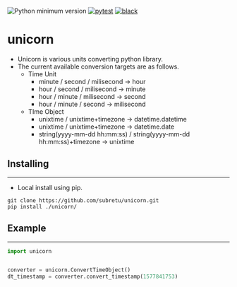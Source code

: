 ![Python minimum version](https://img.shields.io/badge/Python-3.8%2B-brightgreen)
[![pytest](https://github.com/subretu/unicorn/actions/workflows/pytest.yml/badge.svg)](https://github.com/subretu/unicorn/actions/workflows/pytest.yml)
[![black](https://github.com/subretu/unicorn/actions/workflows/format.yml/badge.svg)](https://github.com/subretu/unicorn/actions/workflows/format.yml)

# unicorn
- Unicorn is various units converting python library.
- The current available conversion targets are as follows.
  - Time Unit
    - minute / second / milisecond → hour
    - hour / second / milisecond → minute
    - hour / minute / milisecond → second
    - hour / minute / second → milisecond
  - TIme Object
    - unixtime / unixtime+timezone → datetime.datetime
    - unixtime / unixtime+timezone → datetime.date
    - string(yyyy-mm-dd hh:mm:ss) / string(yyyy-mm-dd hh:mm:ss)+timezone → unixtime

## Installing
----------

- Local install using pip.

```
git clone https://github.com/subretu/unicorn.git
pip install ./unicorn/
```



## Example
----------------
```python
import unicorn


converter = unicorn.ConvertTimeObject()
dt_timestamp = converter.convert_timestamp(1577841753)
```

